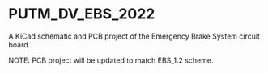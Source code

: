 # PUTM_DV_EBS_2022
A KiCad schematic and PCB project of the Emergency Brake System circuit board.

NOTE: PCB project will be updated to match EBS_1.2 scheme.
